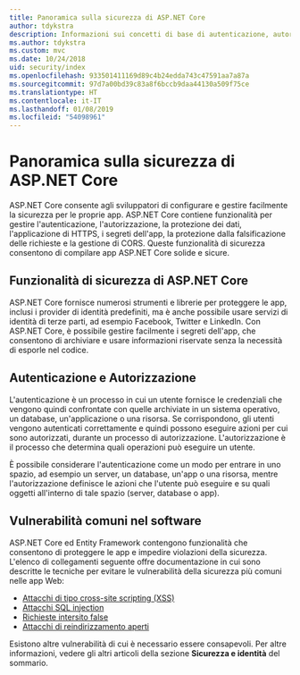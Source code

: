 ```yaml
---
title: Panoramica sulla sicurezza di ASP.NET Core
author: tdykstra
description: Informazioni sui concetti di base di autenticazione, autorizzazione e sicurezza in ASP.NET Core.
ms.author: tdykstra
ms.custom: mvc
ms.date: 10/24/2018
uid: security/index
ms.openlocfilehash: 933501411169d89c4b24edda743c47591aa7a87a
ms.sourcegitcommit: 97d7a00bd39c83a8f6bccb9daa44130a509f75ce
ms.translationtype: HT
ms.contentlocale: it-IT
ms.lasthandoff: 01/08/2019
ms.locfileid: "54098961"
---
```

# <a name="overview-of-aspnet-core-security"></a>Panoramica sulla sicurezza di ASP.NET Core

ASP.NET Core consente agli sviluppatori di configurare e gestire facilmente la sicurezza per le proprie app. ASP.NET Core contiene funzionalità per gestire l'autenticazione, l'autorizzazione, la protezione dei dati, l'applicazione di HTTPS, i segreti dell'app, la protezione dalla falsificazione delle richieste e la gestione di CORS. Queste funzionalità di sicurezza consentono di compilare app ASP.NET Core solide e sicure.

## <a name="aspnet-core-security-features"></a>Funzionalità di sicurezza di ASP.NET Core

ASP.NET Core fornisce numerosi strumenti e librerie per proteggere le app, inclusi i provider di identità predefiniti, ma è anche possibile usare servizi di identità di terze parti, ad esempio Facebook, Twitter e LinkedIn. Con ASP.NET Core, è possibile gestire facilmente i segreti dell'app, che consentono di archiviare e usare informazioni riservate senza la necessità di esporle nel codice.

## <a name="authentication-vs-authorization"></a>Autenticazione e Autorizzazione

L'autenticazione è un processo in cui un utente fornisce le credenziali che vengono quindi confrontate con quelle archiviate in un sistema operativo, un database, un'applicazione o una risorsa. Se corrispondono, gli utenti vengono autenticati correttamente e quindi possono eseguire azioni per cui sono autorizzati, durante un processo di autorizzazione. L'autorizzazione è il processo che determina quali operazioni può eseguire un utente.

È possibile considerare l'autenticazione come un modo per entrare in uno spazio, ad esempio un server, un database, un'app o una risorsa, mentre l'autorizzazione definisce le azioni che l'utente può eseguire e su quali oggetti all'interno di tale spazio (server, database o app).

## <a name="common-vulnerabilities-in-software"></a>Vulnerabilità comuni nel software

ASP.NET Core ed Entity Framework contengono funzionalità che consentono di proteggere le app e impedire violazioni della sicurezza. L'elenco di collegamenti seguente offre documentazione in cui sono descritte le tecniche per evitare le vulnerabilità della sicurezza più comuni nelle app Web:

* [Attacchi di tipo cross-site scripting (XSS)](xref:security/cross-site-scripting)
* [Attacchi SQL injection](/ef/core/querying/raw-sql)
* [Richieste intersito false](xref:security/anti-request-forgery)
* [Attacchi di reindirizzamento aperti](xref:security/preventing-open-redirects)

Esistono altre vulnerabilità di cui è necessario essere consapevoli. Per altre informazioni, vedere gli altri articoli della sezione **Sicurezza e identità** del sommario.
